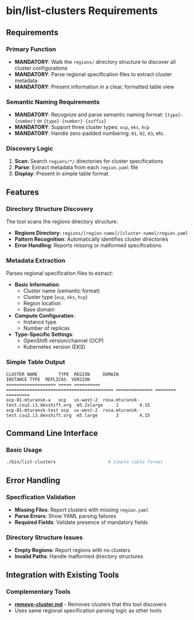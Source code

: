 # bin/list-clusters Requirements

## Requirements

### Primary Function
- **MANDATORY**: Walk the `regions/` directory structure to discover all cluster configurations
- **MANDATORY**: Parse regional specification files to extract cluster metadata
- **MANDATORY**: Present information in a clear, formatted table view

### Semantic Naming Requirements
- **MANDATORY**: Recognize and parse semantic naming format: `{type}-{number}` or `{type}-{number}-{suffix}`
- **MANDATORY**: Support three cluster types: `ocp`, `eks`, `hcp`
- **MANDATORY**: Handle zero-padded numbering: `01`, `02`, `03`, etc.

### Discovery Logic
1. **Scan**: Search `regions/*/` directories for cluster specifications
2. **Parse**: Extract metadata from each `region.yaml` file
3. **Display**: Present in simple table format

## Features

### Directory Structure Discovery
The tool scans the regions directory structure:

- **Regions Directory**: `regions/[region-name]/[cluster-name]/region.yaml`
- **Pattern Recognition**: Automatically identifies cluster directories
- **Error Handling**: Reports missing or malformed specifications

### Metadata Extraction
Parses regional specification files to extract:

- **Basic Information**:
  - Cluster name (semantic format)
  - Cluster type (`ocp`, `eks`, `hcp`)
  - Region location
  - Base domain
- **Compute Configuration**:
  - Instance type
  - Number of replicas
- **Type-Specific Settings**:
  - OpenShift version/channel (OCP)
  - Kubernetes version (EKS)

### Simple Table Output
```
CLUSTER NAME        TYPE  REGION     DOMAIN                                    INSTANCE TYPE  REPLICAS  VERSION
=================== ===== ========== ========================================= ============== ======== =========
ocp-01-mturansk-a   ocp   us-west-2  rosa.mturansk-test.csu2.i3.devshift.org  m5.2xlarge     2        4.15
ocp-01-mturansk-test ocp  us-west-2  rosa.mturansk-test.csu2.i3.devshift.org  m5.large       3        4.15
```

## Command Line Interface

### Basic Usage
```bash
./bin/list-clusters                    # Simple table format
```

## Error Handling

### Specification Validation
- **Missing Files**: Report clusters with missing `region.yaml`
- **Parse Errors**: Show YAML parsing failures
- **Required Fields**: Validate presence of mandatory fields

### Directory Structure Issues
- **Empty Regions**: Report regions with no clusters
- **Invalid Paths**: Handle malformed directory structures

## Integration with Existing Tools

### Complementary Tools
- **[remove-cluster.md](./remove-cluster.md)** - Removes clusters that this tool discovers
- Uses same regional specification parsing logic as other tools